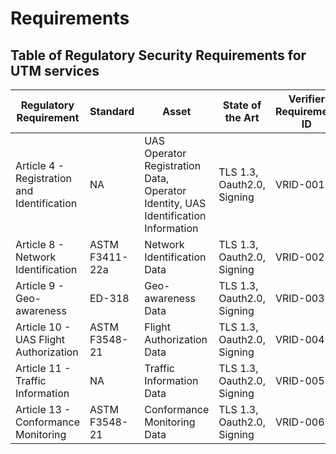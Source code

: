 # Requirements

## Table of Regulatory Security Requirements for UTM services

| Regulatory Requirement                      | Standard        | Asset                                                                                      | State of the Art           | Verifier Requirement ID | Test| Report |
|---------------------------------------------|-----------------|--------------------------------------------------------------------------------------------|----------------------------|-----------------|------------|--------|
| Article 4 - Registration and Identification | NA              | UAS Operator Registration Data, Operator Identity, UAS Identification Information          | TLS 1.3, Oauth2.0, Signing | VRID-001        | VTID-001   |        |
| Article 8 - Network Identification          | ASTM F3411-22a  | Network Identification Data                                                                | TLS 1.3, Oauth2.0, Signing | VRID-002        | VTID-002   |        |
| Article 9 - Geo-awareness                   | ED-318          | Geo-awareness Data                                                                         | TLS 1.3, Oauth2.0, Signing | VRID-003        | VTID-003   |        |
| Article 10 - UAS Flight Authorization       | ASTM F3548-21   | Flight Authorization Data                                                                  | TLS 1.3, Oauth2.0, Signing | VRID-004        | VTID-004   |        |
| Article 11 - Traffic Information            | NA              | Traffic Information Data                                                                   | TLS 1.3, Oauth2.0, Signing | VRID-005        | VTID-005   |        |
| Article 13 - Conformance Monitoring         | ASTM F3548-21   | Conformance Monitoring Data                                                                | TLS 1.3, Oauth2.0, Signing | VRID-006        | VTID-006   |        |
